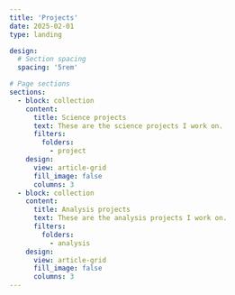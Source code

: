 ```yaml
---
title: 'Projects'
date: 2025-02-01
type: landing

design:
  # Section spacing
  spacing: '5rem'

# Page sections
sections:
  - block: collection
    content:
      title: Science projects
      text: These are the science projects I work on.
      filters:
        folders:
          - project
    design:
      view: article-grid
      fill_image: false
      columns: 3
  - block: collection
    content:
      title: Analysis projects
      text: These are the analysis projects I work on.
      filters:
        folders:
          - analysis
    design:
      view: article-grid
      fill_image: false
      columns: 3
---
```

